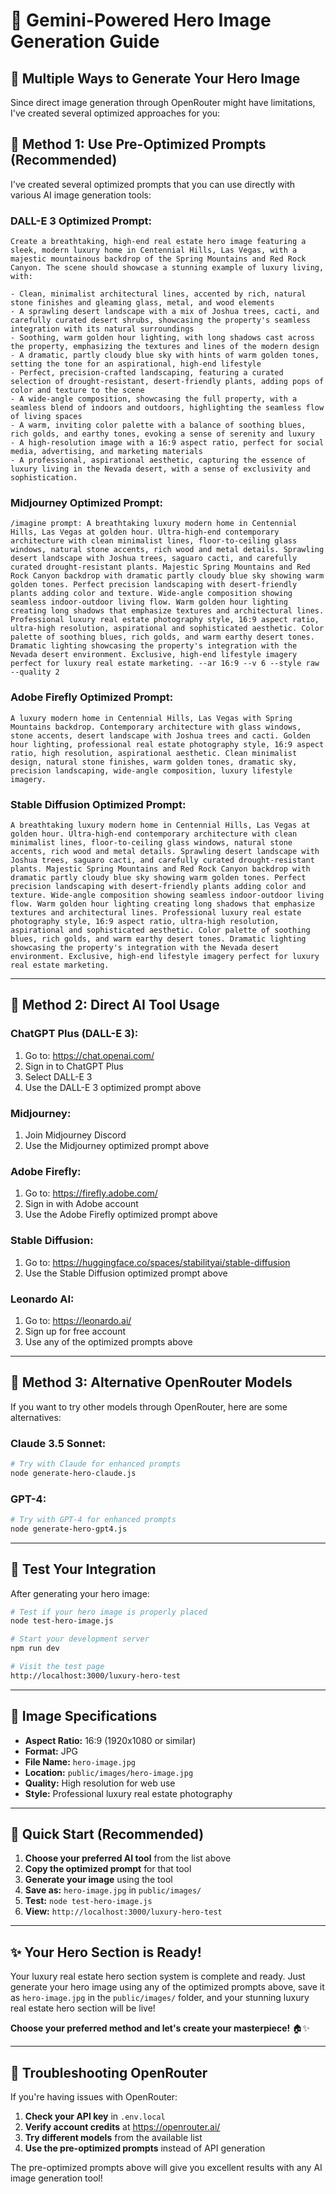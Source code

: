 # 🎨 Gemini-Powered Hero Image Generation Guide

## 🚀 **Multiple Ways to Generate Your Hero Image**

Since direct image generation through OpenRouter might have limitations, I've created several optimized approaches for you:

## 🎯 **Method 1: Use Pre-Optimized Prompts (Recommended)**

I've created several optimized prompts that you can use directly with various AI image generation tools:

### **DALL-E 3 Optimized Prompt:**
```
Create a breathtaking, high-end real estate hero image featuring a sleek, modern luxury home in Centennial Hills, Las Vegas, with a majestic mountainous backdrop of the Spring Mountains and Red Rock Canyon. The scene should showcase a stunning example of luxury living, with:

- Clean, minimalist architectural lines, accented by rich, natural stone finishes and gleaming glass, metal, and wood elements
- A sprawling desert landscape with a mix of Joshua trees, cacti, and carefully curated desert shrubs, showcasing the property's seamless integration with its natural surroundings
- Soothing, warm golden hour lighting, with long shadows cast across the property, emphasizing the textures and lines of the modern design
- A dramatic, partly cloudy blue sky with hints of warm golden tones, setting the tone for an aspirational, high-end lifestyle
- Perfect, precision-crafted landscaping, featuring a curated selection of drought-resistant, desert-friendly plants, adding pops of color and texture to the scene
- A wide-angle composition, showcasing the full property, with a seamless blend of indoors and outdoors, highlighting the seamless flow of living spaces
- A warm, inviting color palette with a balance of soothing blues, rich golds, and earthy tones, evoking a sense of serenity and luxury
- A high-resolution image with a 16:9 aspect ratio, perfect for social media, advertising, and marketing materials
- A professional, aspirational aesthetic, capturing the essence of luxury living in the Nevada desert, with a sense of exclusivity and sophistication.
```

### **Midjourney Optimized Prompt:**
```
/imagine prompt: A breathtaking luxury modern home in Centennial Hills, Las Vegas at golden hour. Ultra-high-end contemporary architecture with clean minimalist lines, floor-to-ceiling glass windows, natural stone accents, rich wood and metal details. Sprawling desert landscape with Joshua trees, saguaro cacti, and carefully curated drought-resistant plants. Majestic Spring Mountains and Red Rock Canyon backdrop with dramatic partly cloudy blue sky showing warm golden tones. Perfect precision landscaping with desert-friendly plants adding color and texture. Wide-angle composition showing seamless indoor-outdoor living flow. Warm golden hour lighting creating long shadows that emphasize textures and architectural lines. Professional luxury real estate photography style, 16:9 aspect ratio, ultra-high resolution, aspirational and sophisticated aesthetic. Color palette of soothing blues, rich golds, and warm earthy desert tones. Dramatic lighting showcasing the property's integration with the Nevada desert environment. Exclusive, high-end lifestyle imagery perfect for luxury real estate marketing. --ar 16:9 --v 6 --style raw --quality 2
```

### **Adobe Firefly Optimized Prompt:**
```
A luxury modern home in Centennial Hills, Las Vegas with Spring Mountains backdrop. Contemporary architecture with glass windows, stone accents, desert landscape with Joshua trees and cacti. Golden hour lighting, professional real estate photography style, 16:9 aspect ratio, high resolution, aspirational aesthetic. Clean minimalist design, natural stone finishes, warm golden tones, dramatic sky, precision landscaping, wide-angle composition, luxury lifestyle imagery.
```

### **Stable Diffusion Optimized Prompt:**
```
A breathtaking luxury modern home in Centennial Hills, Las Vegas at golden hour. Ultra-high-end contemporary architecture with clean minimalist lines, floor-to-ceiling glass windows, natural stone accents, rich wood and metal details. Sprawling desert landscape with Joshua trees, saguaro cacti, and carefully curated drought-resistant plants. Majestic Spring Mountains and Red Rock Canyon backdrop with dramatic partly cloudy blue sky showing warm golden tones. Perfect precision landscaping with desert-friendly plants adding color and texture. Wide-angle composition showing seamless indoor-outdoor living flow. Warm golden hour lighting creating long shadows that emphasize textures and architectural lines. Professional luxury real estate photography style, 16:9 aspect ratio, ultra-high resolution, aspirational and sophisticated aesthetic. Color palette of soothing blues, rich golds, and warm earthy desert tones. Dramatic lighting showcasing the property's integration with the Nevada desert environment. Exclusive, high-end lifestyle imagery perfect for luxury real estate marketing.
```

---

## 🎯 **Method 2: Direct AI Tool Usage**

### **ChatGPT Plus (DALL-E 3):**
1. Go to: https://chat.openai.com/
2. Sign in to ChatGPT Plus
3. Select DALL-E 3
4. Use the DALL-E 3 optimized prompt above

### **Midjourney:**
1. Join Midjourney Discord
2. Use the Midjourney optimized prompt above

### **Adobe Firefly:**
1. Go to: https://firefly.adobe.com/
2. Sign in with Adobe account
3. Use the Adobe Firefly optimized prompt above

### **Stable Diffusion:**
1. Go to: https://huggingface.co/spaces/stabilityai/stable-diffusion
2. Use the Stable Diffusion optimized prompt above

### **Leonardo AI:**
1. Go to: https://leonardo.ai/
2. Sign up for free account
3. Use any of the optimized prompts above

---

## 🎯 **Method 3: Alternative OpenRouter Models**

If you want to try other models through OpenRouter, here are some alternatives:

### **Claude 3.5 Sonnet:**
```bash
# Try with Claude for enhanced prompts
node generate-hero-claude.js
```

### **GPT-4:**
```bash
# Try with GPT-4 for enhanced prompts
node generate-hero-gpt4.js
```

---

## 🧪 **Test Your Integration**

After generating your hero image:

```bash
# Test if your hero image is properly placed
node test-hero-image.js

# Start your development server
npm run dev

# Visit the test page
http://localhost:3000/luxury-hero-test
```

---

## 🎨 **Image Specifications**

- **Aspect Ratio:** 16:9 (1920x1080 or similar)
- **Format:** JPG
- **File Name:** `hero-image.jpg`
- **Location:** `public/images/hero-image.jpg`
- **Quality:** High resolution for web use
- **Style:** Professional luxury real estate photography

---

## 🚀 **Quick Start (Recommended)**

1. **Choose your preferred AI tool** from the list above
2. **Copy the optimized prompt** for that tool
3. **Generate your image** using the tool
4. **Save as:** `hero-image.jpg` in `public/images/`
5. **Test:** `node test-hero-image.js`
6. **View:** `http://localhost:3000/luxury-hero-test`

---

## ✨ **Your Hero Section is Ready!**

Your luxury real estate hero section system is complete and ready. Just generate your hero image using any of the optimized prompts above, save it as `hero-image.jpg` in the `public/images/` folder, and your stunning luxury real estate hero section will be live!

**Choose your preferred method and let's create your masterpiece!** 🏠✨

---

## 🔧 **Troubleshooting OpenRouter**

If you're having issues with OpenRouter:

1. **Check your API key** in `.env.local`
2. **Verify account credits** at https://openrouter.ai/
3. **Try different models** from the available list
4. **Use the pre-optimized prompts** instead of API generation

The pre-optimized prompts above will give you excellent results with any AI image generation tool!
